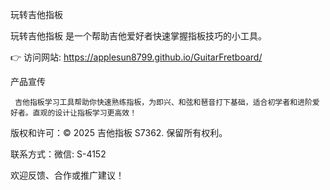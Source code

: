 玩转吉他指板

玩转吉他指板 是一个帮助吉他爱好者快速掌握指板技巧的小工具。

👉 访问网站: https://applesun8799.github.io/GuitarFretboard/

产品宣传

     吉他指板学习工具帮助你快速熟练指板，为即兴、和弦和琶音打下基础，适合初学者和进阶爱好者。直观的设计让指板学习更高效！



版权和许可：© 2025 吉他指板 S7362. 保留所有权利。

联系方式：微信: S-4152


欢迎反馈、合作或推广建议！

